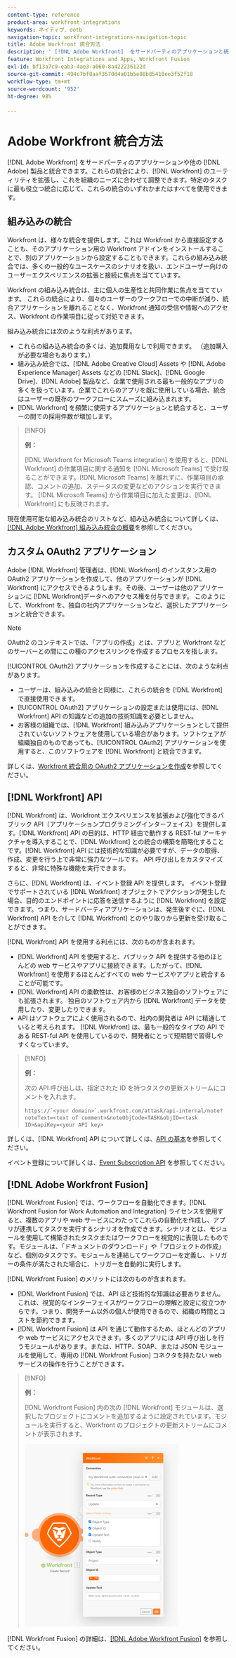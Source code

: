 ```yaml
---
content-type: reference
product-area: workfront-integrations
keywords: ネイティブ、ootb
navigation-topic: workfront-integrations-navigation-topic
title: Adobe Workfront 統合方法
description: ' [!DNL Adobe Workfront]  をサードパーティのアプリケーションと統合できます。これらの統合により、 [!DNL Workfront]  のユーティリティを拡張し、これを組織のニーズに合わせて調整できます。特定のタスクに最も役立つ統合に応じて、これらの統合のいずれかまたはすべてを使用できます。'
feature: Workfront Integrations and Apps, Workfront Fusion
exl-id: bf13a7c9-eab3-4ae3-a060-8a422236122d
source-git-commit: 494c7bf8aaf3570d4a01b5e88b85410ee3f52f18
workflow-type: tm+mt
source-wordcount: '952'
ht-degree: 98%

---
```


# Adobe Workfront 統合方法

[!DNL Adobe Workfront] をサードパーティのアプリケーションや他の [!DNL Adobe] 製品と統合できます。これらの統合により、[!DNL Workfront] のユーティリティを拡張し、これを組織のニーズに合わせて調整できます。特定のタスクに最も役立つ統合に応じて、これらの統合のいずれかまたはすべてを使用できます。

## 組み込みの統合

Workfront は、様々な統合を提供します。これは Workfront から直接設定することも、そのアプリケーション用の Workfront アドインをインストールすることで、別のアプリケーションから設定することもできます。これらの組み込み統合では、多くの一般的なユースケースのシナリオを扱い、エンドユーザー向けのユーザーエクスペリエンスの拡張と接続に焦点を当てています。

Workfront の組み込み統合は、主に個人の生産性と共同作業に焦点を当てています。 これらの統合により、個々のユーザーのワークフローでの中断が減り、統合アプリケーションを離れることなく、Workfront 通知の受信や情報へのアクセス、Workfront の作業項目に従って対処できます。

組み込み統合には次のような利点があります。

* これらの組み込み統合の多くは、追加費用なしで利用できます。 （追加購入が必要な場合もあります。）
* 組み込み統合では、[!DNL Adobe Creative Cloud] Assets や [!DNL Adobe Experience Manager] Assets などの [!DNL Slack]、[!DNL Google Drive]、[!DNL Adobe] 製品など、企業で使用される最も一般的なアプリの多くを扱っています。企業でこれらのアプリを既に使用している場合、統合はユーザーの既存のワークフローにスムーズに組み込まれます。
* [!DNL Workfront] を頻繁に使用するアプリケーションと統合すると、ユーザーの間での採用件数が増加します。

>[!INFO]
>
>**例：**
>
>[!DNL Workfront for Microsoft Teams integration] を使用すると、[!DNL Workfront] の作業項目に関する通知を [!DNL Microsoft Teams] で受け取ることができます。[!DNL Microsoft Teams] を離れずに、作業項目の承認、コメントの追加、ステータスの変更などのアクションを実行できます。 [!DNL Microsoft Teams] から作業項目に加えた変更は、[!DNL Workfront] にも反映されます。

現在使用可能な組み込み統合のリストなど、組み込み統合について詳しくは、[[!DNL Adobe Workfront] 組み込み統合の概要](../workfront-integrations-and-apps/built-in-integrations-non-admin.md)を参照してください。

## カスタム OAuth2 アプリケーション

Adobe [!DNL Workfront] 管理者は、[!DNL Workfront] のインスタンス用の OAuth2 アプリケーションを作成して、他のアプリケーションが [!DNL Workfront] にアクセスできるようします。その後、ユーザーは他のアプリケーションに [!DNL Workfront]データへのアクセス権を付与できます。 このようにして、Workfront を、独自の社内アプリケーションなど、選択したアプリケーションと統合できます。

>[!NOTE]
>
>OAuth2 のコンテキストでは、「アプリの作成」とは、アプリと Workfront などのサーバーとの間にこの種のアクセスリンクを作成するプロセスを指します。

[!UICONTROL OAuth2] アプリケーションを作成することには、次のような利点があります。

* ユーザーは、組み込みの統合と同様に、これらの統合を [!DNL Workfront] で直接使用できます。
* [!UICONTROL OAuth2] アプリケーションの設定または使用には、[!DNL Workfront] API の知識などの追加の技術知識を必要としません。
* お客様の組織では、[!DNL Workfront] 組み込みアプリケーションとして提供されていないソフトウェアを使用している場合があります。ソフトウェアが組織独自のものであっても、[!UICONTROL OAuth2] アプリケーションを使用すると、このソフトウェアを [!DNL Workfront] と統合できます。

詳しくは、[Workfront 統合用の OAuth2 アプリケーションを作成](../administration-and-setup/configure-integrations/create-oauth-application.md)を参照してください。

## [!DNL Workfront] API

[!DNL Workfront] は、Workfront エクスペリエンスを拡張および強化できるパブリック API（アプリケーションプログラミングインターフェイス）を提供します。[!DNL Workfront] API の目的は、HTTP 経由で動作する REST-ful アーキテクチャを導入することで、[!DNL Workfront] との統合の構築を簡略化することです。[!DNL Workfront] API には技術的な知識が必要ですが、データの取得、作成、変更を行う上で非常に強力なツールです。 API 呼び出しをカスタマイズすると、非常に特殊な機能を実行できます。

さらに、[!DNL Workfront] は、イベント登録 API を提供します。 イベント登録でサポートされている [!DNL Workfront] オブジェクトでアクションが発生した場合、目的のエンドポイントに応答を送信するように [!DNL Workfront] を設定できます。つまり、サードパーティアプリケーションは、発生後すぐに、[!DNL Workfront] API を介して [!DNL Workfront] とのやり取りから更新を受け取ることができます。

[!DNL Workfront] API を使用する利点には、次のものが含まれます。

* [!DNL Workfront] API を使用すると、パブリック API を提供する他のほとんどの web サービスやアプリに接続できます。したがって、[!DNL Workfront] を使用するほとんどすべての web サービスやアプリと統合することが可能です。
* [!DNL Workfront] API の柔軟性は、お客様のビジネス独自のソフトウェアにも拡張されます。 独自のソフトウェア内から [!DNL Workfront] データを使用したり、変更したりできます。
* API はソフトウェアによく使用されるので、社内の開発者は API に精通していると考えられます。 [!DNL Workfront] は、最も一般的なタイプの API である REST-ful API を使用しているので、開発者にとって短期間で習得しやすくなっています。

>[!INFO]
>
>**例：**
>
>次の API 呼び出しは、指定された ID を持つタスクの更新ストリームにコメントを入れます。
>
>```
>https://`<your domain>`.workfront.com/attask/api-internal/note?noteText=<text of comment>&noteObjCode=TASK&objID=<task ID>&apiKey=<your API key>
>```

詳しくは、[!DNL Workfront] API について詳しくは、[API の基本](../wf-api/general/api-basics.md)を参照してください。

イベント登録について詳しくは、[Event Subscription API](../wf-api/general/event-subs-api.md) を参照してください。

## [!DNL Adobe Workfront Fusion]

[!DNL Workfront Fusion] では、ワークフローを自動化できます。[!DNL Workfront Fusion for Work Automation and Integration] ライセンスを使用すると、複数のアプリや web サービスにわたってこれらの自動化を作成し、アプリが連携してタスクを実行するシナリオを作成できます。シナリオとは、モジュールを使用して構築されたタスクまたはワークフローを視覚的に表現したものです。モジュールは、「ドキュメントのダウンロード」や「プロジェクトの作成」など、個別のタスクです。モジュールを連結してワークフローを定義し、トリガーの条件が満たされた場合に、トリガーを自動的に実行します。

[!DNL Workfront Fusion] のメリットには次のものが含まれます。

* [!DNL Workfront Fusion] では、API ほど技術的な知識は必要ありません。これは、視覚的なインターフェイスがワークフローの理解と設定に役立つからです。つまり、開発チーム以外の個人が使用できるので、組織の時間とコストを節約できます。
* [!DNL Workfront Fusion] は API を通じて動作するため、ほとんどのアプリや web サービスにアクセスできます。多くのアプリには API 呼び出しを行うモジュールがあります。または、HTTP、SOAP、または JSON モジュールを使用して、専用の [!DNL Workfront Fusion] コネクタを持たない web サービスの操作を行うことができます。

>[!INFO]
>
>**例：**
>
>[!DNL Workfront Fusion] 内の次の [!DNL Workfront] モジュールは、選択したプロジェクトにコメントを追加するように設定されています。モジュールを実行すると、Workfront のプロジェクトの更新ストリームにコメントが表示されます。
>
>![ 例：Fusion でのコメントの追加 ](assets/fusion-example-comment-350x416.png)

[!DNL Workfront Fusion] の詳細は、[[!DNL Adobe Workfront Fusion]](https://experienceleague.adobe.com/en/docs/workfront-fusion/using/home) を参照してください。
